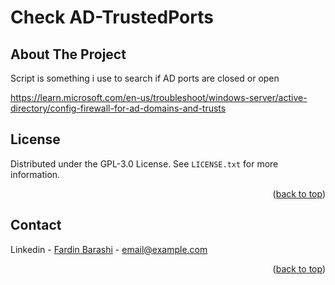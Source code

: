 # Check AD-TrustedPorts

<!-- ABOUT THE PROJECT -->
## About The Project
Script is something i use to search if AD ports are closed or open

https://learn.microsoft.com/en-us/troubleshoot/windows-server/active-directory/config-firewall-for-ad-domains-and-trusts



<!-- LICENSE -->
## License
Distributed under the GPL-3.0 License. See `LICENSE.txt` for more information.
<p align="right">(<a href="#readme-top">back to top</a>)</p>

<!-- CONTACT -->
## Contact

Linkedin - [Fardin Barashi]([https://twitter.com/your_username](https://www.linkedin.com/in/fardin-barashi-a56310a2/)) - email@example.com

<p align="right">(<a href="#readme-top">back to top</a>)</p>
